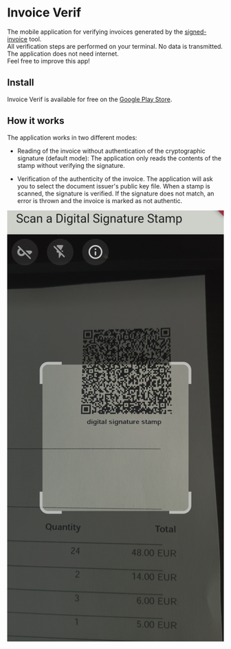 # Invoice Verif

The mobile application for verifying invoices generated by the [signed-invoice](https://github.com/maelgangloff/signed-invoice) tool.  
All verification steps are performed on your terminal. No data is transmitted. The application does not need internet.  
Feel free to improve this app!

## Install
Invoice Verif is available for free on the [Google Play Store](https://play.google.com/store/apps/details?id=fr.maelgangloff.signed_invoice_verif&utm_source=github).

## How it works
The application works in two different modes:

- Reading of the invoice without authentication of the cryptographic signature (default mode): The application only reads the contents of the stamp without verifying the signature.

- Verification of the authenticity of the invoice. The application will ask you to select the document issuer's public key file. When a stamp is scanned, the signature is verified. If the signature does not match, an error is thrown and the invoice is marked as not authentic.

![screenshot](screenshots/main.png)
